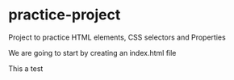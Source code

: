 # practice-project
Project to practice HTML elements, CSS selectors and Properties

We are going to start by creating an index.html file


This a test